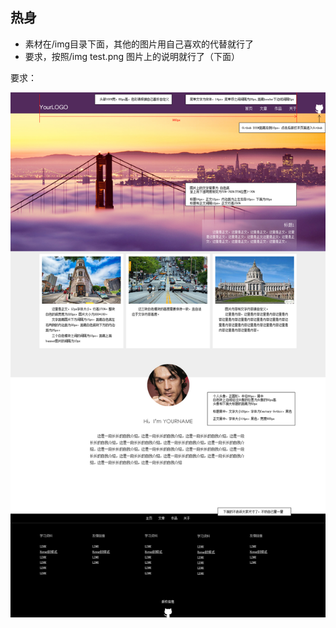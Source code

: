 ## 热身

- 素材在/img目录下面，其他的图片用自己喜欢的代替就行了
- 要求，按照/img test.png 图片上的说明就行了（下面）



要求：

![博客首页的制作](/img/test.png)

